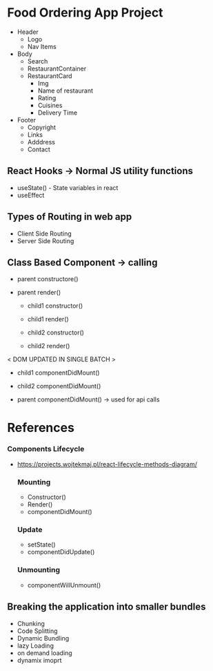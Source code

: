 # Food Ordering App Project

 - Header
    - Logo
    - Nav Items
 - Body
    - Search
    - RestaurantContainer
    - RestaurantCard
      - Img
      - Name of restaurant
      - Rating
      - Cuisines
      - Delivery Time
 - Footer
    - Copyright
    - Links
    - Adddress
    - Contact

## React Hooks -> Normal JS utility functions

- useState() - State variables in react
- useEffect

## Types of Routing in web app

- Client Side Routing
- Server Side Routing

## Class Based Component -> calling 
- parent constructore()
- parent render()

   - child1 constructor()
   - child1 render()

   - child2 constructor()
   - child2 render()

< DOM UPDATED IN SINGLE BATCH >
   - child1 componentDidMount()
   - child2 componentDidMount()

- parent componentDidMount() -> used for api calls

# References
### Components Lifecycle
- https://projects.wojtekmaj.pl/react-lifecycle-methods-diagram/
   ### Mounting
   - Constructor()
   - Render()
   - componentDidMount()
   ### Update
   - setState()
   - componentDidUpdate()
   ### Unmounting
   - componentWillUnmount()

## Breaking the application into smaller bundles

- Chunking
- Code Splitting
- Dynamic Bundling
- lazy Loading
- on demand loading
- dynamix imoprt
